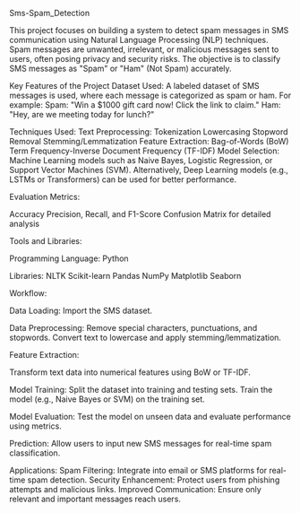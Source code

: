 Sms-Spam_Detection 

This project focuses on building a system to detect spam messages in SMS communication using Natural Language Processing (NLP) techniques. Spam messages are unwanted, irrelevant, or malicious messages sent to users, often posing privacy and security risks. The objective is to classify SMS messages as "Spam" or "Ham" (Not Spam) accurately.

Key Features of the Project Dataset Used: A labeled dataset of SMS messages is used, where each message is categorized as spam or ham. For example: Spam: "Win a $1000 gift card now! Click the link to claim." Ham: "Hey, are we meeting today for lunch?"

Techniques Used: Text Preprocessing: Tokenization Lowercasing Stopword Removal Stemming/Lemmatization Feature Extraction: Bag-of-Words (BoW) Term Frequency-Inverse Document Frequency (TF-IDF) Model Selection: Machine Learning models such as Naive Bayes, Logistic Regression, or Support Vector Machines (SVM). Alternatively, Deep Learning models (e.g., LSTMs or Transformers) can be used for better performance.

Evaluation Metrics:

Accuracy Precision, Recall, and F1-Score Confusion Matrix for detailed analysis

Tools and Libraries:

Programming Language: Python

Libraries: NLTK Scikit-learn Pandas NumPy Matplotlib Seaborn

Workflow:

Data Loading: Import the SMS dataset.

Data Preprocessing: Remove special characters, punctuations, and stopwords. Convert text to lowercase and apply stemming/lemmatization.

Feature Extraction:

Transform text data into numerical features using BoW or TF-IDF.

Model Training: Split the dataset into training and testing sets. Train the model (e.g., Naive Bayes or SVM) on the training set.

Model Evaluation: Test the model on unseen data and evaluate performance using metrics.

Prediction: Allow users to input new SMS messages for real-time spam classification.

Applications: Spam Filtering: Integrate into email or SMS platforms for real-time spam detection. Security Enhancement: Protect users from phishing attempts and malicious links. Improved Communication: Ensure only relevant and important messages reach users.
